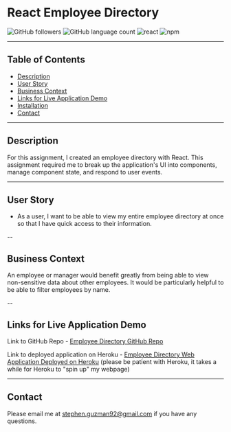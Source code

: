 # React Employee Directory

![GitHub followers](https://img.shields.io/github/followers/KEDuran?logo=GitHub&style=plastic)
![GitHub language count](https://img.shields.io/github/languages/count/KEDuran/employee_directory?color=orange&logo=GitHub&style=plastic)
![react](https://img.shields.io/badge/library-react.js-purple/?style=plastic&logo=react)
![npm](https://img.shields.io/npm/v/axios?color=purple&label=axios&logo=NPM&style=plastic)

---

## Table of Contents

- [Description](#description)
- [User Story](#user-story)
- [Business Context](#business-context)
- [Links for Live Application Demo](#Links-for-the-Live-Application-Demo)
- [Installation](#installation)
- [Contact](#contact)

---

## Description


For this assignment, I created an employee directory with React. This assignment required me to break up the application's UI into components, manage component state, and respond to user events.

---

## User Story

* As a user, I want to be able to view my entire employee directory at once so that I have quick access to their information.

--

## Business Context

An employee or manager would benefit greatly from being able to view non-sensitive data about other employees. It would be particularly helpful to be able to filter employees by name.

--

## Links for Live Application Demo

Link to GitHub Repo - [Employee Directory GitHub Repo](https://github.com/steveo9219/employee-directory-stephen-G)

Link to deployed application on Heroku - [Employee Directory Web Application Deployed on Heroku](https://employee-directory-stephen-g.herokuapp.com/)
(please be patient with Heroku, it takes a while for Heroku to "spin up" my webpage)

---

## Contact 

Please email me at stephen.guzman92@gmail.com if you have any questions.
